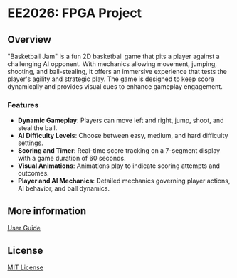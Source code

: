 # EE2026: FPGA Project

## Overview

"Basketball Jam" is a fun 2D basketball game that pits a player against a challenging AI opponent. 
With mechanics allowing movement, jumping, shooting, and ball-stealing, it offers an immersive experience that 
tests the player's agility and strategic play. The game is designed to keep score dynamically and provides 
visual cues to enhance gameplay engagement.

### Features

- **Dynamic Gameplay**: Players can move left and right, jump, shoot, and steal the ball.
- **AI Difficulty Levels**: Choose between easy, medium, and hard difficulty settings.
- **Scoring and Timer**: Real-time score tracking on a 7-segment display with a game duration of 60 seconds.
- **Visual Animations**: Animations play to indicate scoring attempts and outcomes.
- **Player and AI Mechanics**: Detailed mechanics governing player actions, AI behavior, and ball dynamics.

## More information

[User Guide](User_Guide.pdf)

## License

[MIT License](LICENSE)

